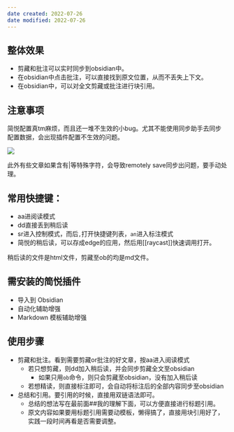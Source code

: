 ```yaml
---
date created: 2022-07-26
date modified: 2022-07-26
---
```

## 整体效果

- 剪藏和批注可以实时同步到obsidian中。
- 在obsidian中点击批注，可以直接找到原文位置，从而不丢失上下文。
- 在obsidian中，可以对全文剪藏或批注进行块引用。

## 注意事项

简悦配置真tm麻烦，而且还一堆不生效的小bug。尤其不能使用同步助手去同步配置数据，会出现插件配置不生效的问题。

![](https://img.oldwinter.top/Pasted%20image%2020220726195428.png)

此外有些文章如果含有|等特殊字符，会导致remotely save同步出问题，要手动处理。

## 常用快捷键：

- aa进阅读模式
- dd直接丢到稍后读
- sr进入控制模式，而后`,`打开快捷键列表，`an`进入标注模式
- 简悦的稍后读，可以存成edge的应用，然后用[[raycast]]快速调用打开。

稍后读的文件是html文件，剪藏至ob的均是md文件。

## 需安装的简悦插件

- 导入到 Obsidian
- 自动化辅助增强
- Markdown 模板辅助增强

## 使用步骤

- 剪藏和批注。看到需要剪藏or批注的好文章，按aa进入阅读模式
	- 若只想剪藏，则dd加入稍后读，并会同步剪藏全文至obsidian
		- 如果只用`ob`命令，则只会剪藏至obsidian，没有加入稍后读
	- 若想精读，则直接标注即可，会自动将标注后的全部内容同步至obsidian
- 总结和引用。要引用的时候，直接用双链语法即可。
	- 总结的想法写在最前面##我的理解下面，可以方便直接进行标题引用。
	- 原文内容如果要用标题引用需要动模板，懒得搞了，直接用块引用好了，实践一段时间再看是否需要调整。
